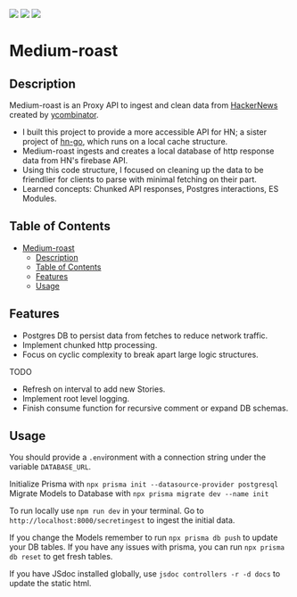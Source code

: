 

[![](https://img.shields.io/github/issues/dissurender/medium-roast)](https://github.com/Dissurender/medium-roast/issues) [![](https://img.shields.io/github/license/dissurender/medium-roast)](https://github.com/Dissurender/medium-roast/blob/main/LICENSE) ![](https://img.shields.io/github/languages/top/dissurender/medium-roast)

# Medium-roast

## Description

Medium-roast is an Proxy API to ingest and clean data from [HackerNews](https://news.ycombinator.com) created by [ycombinator](https://www.ycombinator.com).

- I built this project to provide a more accessible API for HN; a sister project of [hn-go](https://github.com/Dissurender/hn-go), which runs on a local cache structure.
- Medium-roast ingests and creates a local database of http response data from HN's firebase API.
- Using this code structure, I focused on cleaning up the data to be friendlier for clients to parse with minimal fetching on their part.
- Learned concepts: Chunked API responses, Postgres interactions, ES Modules.

## Table of Contents

- [Medium-roast](#medium-roast)
  - [Description](#description)
  - [Table of Contents](#table-of-contents)
  - [Features](#features)
  - [Usage](#usage)

## Features

- Postgres DB to persist data from fetches to reduce network traffic.
- Implement chunked http processing.
- Focus on cyclic complexity to break apart large logic structures.

TODO
- Refresh on interval to add new Stories.
- Implement root level logging.
- Finish consume function for recursive comment or expand DB schemas.

## Usage

You should provide a `.env`ironment with a connection string under the variable `DATABASE_URL`.

Initialize Prisma with `npx prisma init --datasource-provider postgresql` Migrate Models to Database with `npx prisma migrate dev --name init`

To run locally use `npm run dev` in your terminal.
Go to `http://localhost:8000/secretingest` to ingest the initial data.

If you change the Models remember to run `npx prisma db push` to update your DB tables.
If you have any issues with prisma, you can run `npx prisma db reset` to get fresh tables.

If you have JSdoc installed globally, use `jsdoc controllers -r -d docs` to update the static html.

